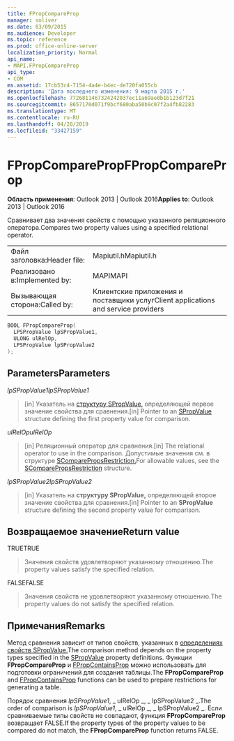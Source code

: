 ```yaml
---
title: FPropCompareProp
manager: soliver
ms.date: 03/09/2015
ms.audience: Developer
ms.topic: reference
ms.prod: office-online-server
localization_priority: Normal
api_name:
- MAPI.FPropCompareProp
api_type:
- COM
ms.assetid: 17cb53c4-7154-4a4e-b4ec-de720fa055cb
description: 'Дата последнего изменения: 9 марта 2015 г.'
ms.openlocfilehash: 7726811467324242037ec11a69ae0b1b123d7f21
ms.sourcegitcommit: 8657170d071f9bcf680aba50b9c07f2a4fb82283
ms.translationtype: MT
ms.contentlocale: ru-RU
ms.lasthandoff: 04/28/2019
ms.locfileid: "33427159"
---
```

# <a name="fpropcompareprop"></a><span data-ttu-id="8dd9c-103">FPropCompareProp</span><span class="sxs-lookup"><span data-stu-id="8dd9c-103">FPropCompareProp</span></span>

<span data-ttu-id="8dd9c-104">**Область применения**: Outlook 2013 | Outlook 2016</span><span class="sxs-lookup"><span data-stu-id="8dd9c-104">**Applies to**: Outlook 2013 | Outlook 2016</span></span> 
  
<span data-ttu-id="8dd9c-105">Сравнивает два значения свойств с помощью указанного реляционного оператора.</span><span class="sxs-lookup"><span data-stu-id="8dd9c-105">Compares two property values using a specified relational operator.</span></span> 
  
|||
|:-----|:-----|
|<span data-ttu-id="8dd9c-106">Файл заголовка:</span><span class="sxs-lookup"><span data-stu-id="8dd9c-106">Header file:</span></span>  <br/> |<span data-ttu-id="8dd9c-107">Mapiutil.h</span><span class="sxs-lookup"><span data-stu-id="8dd9c-107">Mapiutil.h</span></span>  <br/> |
|<span data-ttu-id="8dd9c-108">Реализовано в:</span><span class="sxs-lookup"><span data-stu-id="8dd9c-108">Implemented by:</span></span>  <br/> |<span data-ttu-id="8dd9c-109">MAPI</span><span class="sxs-lookup"><span data-stu-id="8dd9c-109">MAPI</span></span>  <br/> |
|<span data-ttu-id="8dd9c-110">Вызывающая сторона:</span><span class="sxs-lookup"><span data-stu-id="8dd9c-110">Called by:</span></span>  <br/> |<span data-ttu-id="8dd9c-111">Клиентские приложения и поставщики услуг</span><span class="sxs-lookup"><span data-stu-id="8dd9c-111">Client applications and service providers</span></span>  <br/> |
   
```cpp
BOOL FPropCompareProp(
  LPSPropValue lpSPropValue1,
  ULONG ulRelOp,
  LPSPropValue lpSPropValue2
);
```

## <a name="parameters"></a><span data-ttu-id="8dd9c-112">Parameters</span><span class="sxs-lookup"><span data-stu-id="8dd9c-112">Parameters</span></span>

<span data-ttu-id="8dd9c-113">_lpSPropValue1_</span><span class="sxs-lookup"><span data-stu-id="8dd9c-113">_lpSPropValue1_</span></span>
  
> <span data-ttu-id="8dd9c-114">[in] Указатель на [структуру SPropValue,](spropvalue.md) определяющей первое значение свойства для сравнения.</span><span class="sxs-lookup"><span data-stu-id="8dd9c-114">[in] Pointer to an [SPropValue](spropvalue.md) structure defining the first property value for comparison.</span></span> 
    
<span data-ttu-id="8dd9c-115">_ulRelOp_</span><span class="sxs-lookup"><span data-stu-id="8dd9c-115">_ulRelOp_</span></span>
  
> <span data-ttu-id="8dd9c-116">[in] Реляционный оператор для сравнения.</span><span class="sxs-lookup"><span data-stu-id="8dd9c-116">[in] The relational operator to use in the comparison.</span></span> <span data-ttu-id="8dd9c-117">Допустимые значения см. в структуре [SComparePropsRestriction.](scomparepropsrestriction.md)</span><span class="sxs-lookup"><span data-stu-id="8dd9c-117">For allowable values, see the [SComparePropsRestriction](scomparepropsrestriction.md) structure.</span></span> 
    
<span data-ttu-id="8dd9c-118">_lpSPropValue2_</span><span class="sxs-lookup"><span data-stu-id="8dd9c-118">_lpSPropValue2_</span></span>
  
> <span data-ttu-id="8dd9c-119">[in] Указатель на **структуру SPropValue,** определяющей второе значение свойства для сравнения.</span><span class="sxs-lookup"><span data-stu-id="8dd9c-119">[in] Pointer to an **SPropValue** structure defining the second property value for comparison.</span></span> 
    
## <a name="return-value"></a><span data-ttu-id="8dd9c-120">Возвращаемое значение</span><span class="sxs-lookup"><span data-stu-id="8dd9c-120">Return value</span></span>

<span data-ttu-id="8dd9c-121">TRUE</span><span class="sxs-lookup"><span data-stu-id="8dd9c-121">TRUE</span></span> 
  
> <span data-ttu-id="8dd9c-122">Значения свойств удовлетворяют указанному отношению.</span><span class="sxs-lookup"><span data-stu-id="8dd9c-122">The property values satisfy the specified relation.</span></span> 
    
<span data-ttu-id="8dd9c-123">FALSE</span><span class="sxs-lookup"><span data-stu-id="8dd9c-123">FALSE</span></span> 
  
> <span data-ttu-id="8dd9c-124">Значения свойств не удовлетворяют указанному отношению.</span><span class="sxs-lookup"><span data-stu-id="8dd9c-124">The property values do not satisfy the specified relation.</span></span>
    
## <a name="remarks"></a><span data-ttu-id="8dd9c-125">Примечания</span><span class="sxs-lookup"><span data-stu-id="8dd9c-125">Remarks</span></span>

<span data-ttu-id="8dd9c-126">Метод сравнения зависит от типов свойств, указанных в [определениях свойств SPropValue.](spropvalue.md)</span><span class="sxs-lookup"><span data-stu-id="8dd9c-126">The comparison method depends on the property types specified in the [SPropValue](spropvalue.md) property definitions.</span></span> <span data-ttu-id="8dd9c-127">Функции **FPropCompareProp** и [FPropContainsProp](fpropcontainsprop.md) можно использовать для подготовки ограничений для создания таблицы.</span><span class="sxs-lookup"><span data-stu-id="8dd9c-127">The **FPropCompareProp** and [FPropContainsProp](fpropcontainsprop.md) functions can be used to prepare restrictions for generating a table.</span></span> 
  
<span data-ttu-id="8dd9c-128">Порядок сравнения  _lpSPropValue1_, _ ulRelOp _, _ lpSPropValue2 _.</span><span class="sxs-lookup"><span data-stu-id="8dd9c-128">The order of comparison is  _lpSPropValue1_, _ ulRelOp _, _ lpSPropValue2 _.</span></span> <span data-ttu-id="8dd9c-129">Если сравниваемые типы свойств не совпадают, функция **FPropCompareProp** возвращает FALSE.</span><span class="sxs-lookup"><span data-stu-id="8dd9c-129">If the property types of the property values to be compared do not match, the **FPropCompareProp** function returns FALSE.</span></span> 
  

